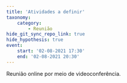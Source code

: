 ```yaml
---
title: 'Atividades a definir'
taxonomy:
    category:
        - Reunião
hide_git_sync_repo_link: true
hide_hypothesis: true
event:
    start: '02-08-2021 17:30'
    end: '02-08-2021 20:30'
---
```


Reunião online por meio de videoconferência.